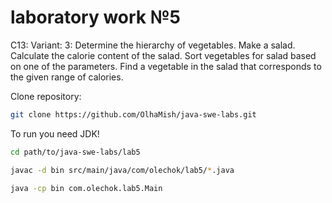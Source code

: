 # laboratory work №5

C13: Variant: 3: Determine the hierarchy of vegetables. Make a salad. 
Calculate the calorie content of the salad.
Sort vegetables for salad based on one of the parameters.
Find a vegetable in the salad that corresponds to the given range of calories.


Clone repository:
```bash
git clone https://github.com/OlhaMish/java-swe-labs.git
```

To run you need JDK!
```bash
cd path/to/java-swe-labs/lab5
```

```bash
javac -d bin src/main/java/com/olechok/lab5/*.java
```

```bash
java -cp bin com.olechok.lab5.Main
```